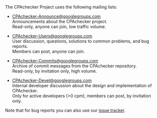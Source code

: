 The CPAchecker Project uses the following mailing lists:

- [CPAchecker-Announce@googlegroups.com](https://groups.google.com/forum/#!forum/cpachecker-announce)  
  Announcements about the CPAchecker project.  
  Read-only, anyone can join, low traffic volume.

- [CPAchecker-Users@googlegroups.com](https://groups.google.com/forum/#!forum/cpachecker-users)  
  User discussion, questions, solutions to common problems, and bug reports.  
  Members can post, anyone can join.

- [CPAchecker-Commits@googlegroups.com](https://groups.google.com/forum/#!forum/cpachecker-commits)  
  Archive of commit messages from the CPAchecker repository.  
  Read-only, by invitation only, high volume.

- [CPAchecker-Devel@googlegroups.com](https://groups.google.com/forum/#!forum/cpachecker-devel)  
  Internal developer discussion about the design and implementation of CPAchecker.  
  Only for active developers (>0 cpm), members can post, by invitation only.

Note that for bug reports you can also use our [issue tracker](https://gitlab.com/sosy-lab/software/cpachecker/issues).
